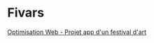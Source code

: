 # Fivars
[Optimisation Web - Projet app d'un festival d'art](https://tim-montmorency.com/timdoc/582-424MO/projet-app-festival-art-numerique/)
